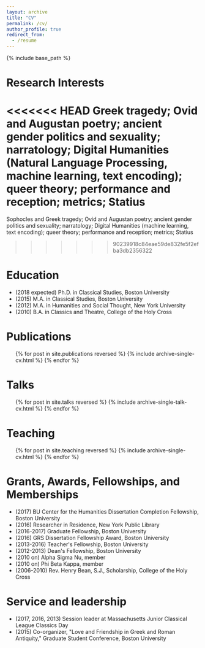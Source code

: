 ```yaml
---
layout: archive
title: "CV"
permalink: /cv/
author_profile: true
redirect_from:
  - /resume
---
```


{% include base_path %}

Research Interests
======
<<<<<<< HEAD
Greek tragedy; Ovid and Augustan poetry; ancient gender politics and sexuality; narratology; Digital Humanities (Natural Language Processing, machine learning, text encoding); queer theory; performance and reception; metrics; Statius
=======
Sophocles and Greek tragedy; Ovid and Augustan poetry; ancient gender politics and sexuality; narratology; Digital Humanities (machine learning, text encoding); queer theory; performance and reception; metrics; Statius
>>>>>>> 90239918c84eae59de832fe5f2efba3db2356322

Education
======
* (2018 expected) Ph.D. in Classical Studies, Boston University
* (2015) M.A. in Classical Studies, Boston University
* (2012) M.A. in Humanities and Social Thought, New York University
* (2010) B.A. in Classics and Theatre, College of the Holy Cross

Publications
======
  <ul>{% for post in site.publications reversed %}
    {% include archive-single-cv.html %}
  {% endfor %}</ul>
  
Talks
======
  <ul>{% for post in site.talks reversed %}
    {% include archive-single-talk-cv.html %}
  {% endfor %}</ul>
  
Teaching
======
  <ul>{% for post in site.teaching reversed %}
    {% include archive-single-cv.html %}
  {% endfor %}</ul>
  
Grants, Awards, Fellowships, and Memberships
======
* (2017) BU Center for the Humanities Dissertation Completion Fellowship, Boston University
* (2016) Researcher in Residence, New York Public Library
* (2016-2017) Graduate Fellowship, Boston University
* (2016) GRS Dissertation Fellowship Award, Boston University
* (2013-2016) Teacher's Fellowship, Boston University
* (2012-2013) Dean's Fellowship, Boston University
* (2010 on) Alpha Sigma Nu, member
* (2010 on) Phi Beta Kappa, member
* (2006-2010) Rev. Henry Bean, S.J., Scholarship, College of the Holy Cross

Service and leadership
======
* (2017, 2016, 2013) Session leader at Massachusetts Junior Classical League Classics Day
* (2015) Co-organizer, "Love and Friendship in Greek and Roman Antiquity," Graduate Student Conference, Boston University
